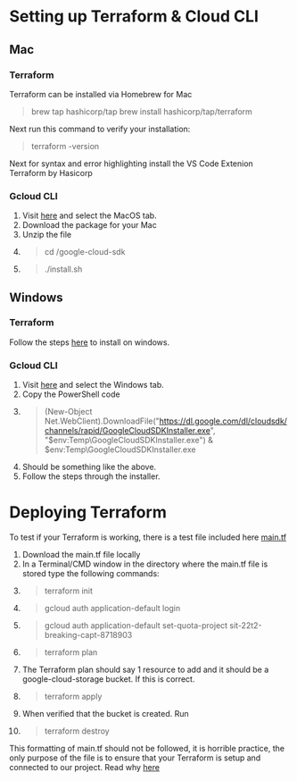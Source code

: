 
# Setting up Terraform & Cloud CLI
## Mac

### Terraform
Terraform can be installed via Homebrew for Mac

>brew tap hashicorp/tap
>brew install hashicorp/tap/terraform

Next run this command to verify your installation:
>terraform -version

Next for syntax and error highlighting install the VS Code Extenion Terraform by Hasicorp

### Gcloud CLI

1. Visit [here](https://cloud.google.com/sdk/docs/install) and select the MacOS tab.
2. Download the package for your Mac
3. Unzip the file
4. >cd /google-cloud-sdk
5. >./install.sh

## Windows
### Terraform

Follow the steps [here](https://learn.hashicorp.com/tutorials/terraform/install-cli) to install on windows.

### Gcloud CLI
1. Visit [here](https://cloud.google.com/sdk/docs/install) and select the Windows tab.
2. Copy the PowerShell code
3. > (New-Object  Net.WebClient).DownloadFile("https://dl.google.com/dl/cloudsdk/channels/rapid/GoogleCloudSDKInstaller.exe",  "$env:Temp\GoogleCloudSDKInstaller.exe")  & $env:Temp\GoogleCloudSDKInstaller.exe
4. Should be something like the above.
5. Follow the steps through the installer.


# Deploying Terraform

To test if your Terraform is working, there is a test file included here [main.tf](https://github.com/cyber-panther/breaking-captcha/blob/main/Teams_T2_2022/Cloud_Dev/onboarding/examples/terraform_test/main.tf)

1. Download the main.tf file locally
2. In a Terminal/CMD window in the directory where the main.tf file is stored type the following commands:
3. >terraform init
4. >gcloud auth application-default login
5. >gcloud auth application-default set-quota-project sit-22t2-breaking-capt-8718903
6. >terraform plan
7. The Terraform plan should say 1 resource to add and it should be a google-cloud-storage bucket. If this is correct.
8. >terraform apply
9. When verified that the bucket is created. Run
10. >terraform destroy 

This formatting of main.tf should not be followed, it is horrible practice, the only purpose of the file is to ensure that your Terraform is setup and connected to our project. Read why [here](https://github.com/cyber-panther/breaking-captcha/blob/main/Teams_T2_2022/Cloud_Dev/onboarding/examples/terraform_test/README.md)
